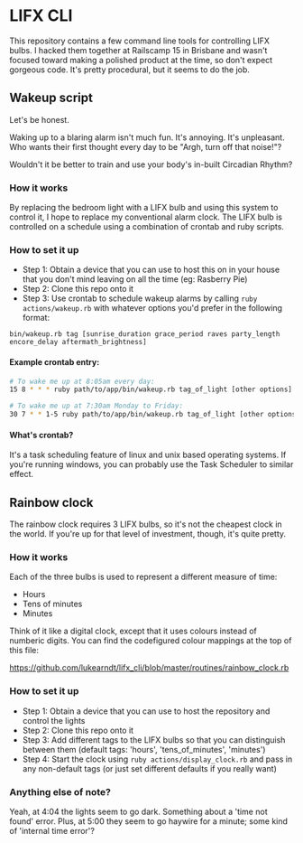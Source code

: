# LIFX CLI

This repository contains a few command line tools for controlling LIFX bulbs. I hacked them together at Railscamp 15 in Brisbane and wasn't focused toward making a polished product at the time, so don't expect gorgeous code. It's pretty procedural, but it seems to do the job.

## Wakeup script

Let's be honest.

Waking up to a blaring alarm isn't much fun. It's annoying. It's unpleasant. Who wants their first thought every day to be "Argh, turn off that noise!"?

Wouldn't it be better to train and use your body's in-built Circadian Rhythm?

### How it works

By replacing the bedroom light with a LIFX bulb and using this system to control it, I hope to replace my conventional alarm clock. The LIFX bulb is controlled on a schedule using a combination of crontab and ruby scripts.

### How to set it up

- Step 1: Obtain a device that you can use to host this on in your house that you don't mind leaving on all the time (eg: Rasberry Pie)
- Step 2: Clone this repo onto it
- Step 3: Use crontab to schedule wakeup alarms by calling `ruby actions/wakeup.rb` with whatever options you'd prefer in the following format:

```shell
bin/wakeup.rb tag [sunrise_duration grace_period raves party_length encore_delay aftermath_brightness]
```

#### Example crontab entry:

```bash
# To wake me up at 8:05am every day:
15 8 * * * ruby path/to/app/bin/wakeup.rb tag_of_light [other options]

# To wake me up at 7:30am Monday to Friday:
30 7 * * 1-5 ruby path/to/app/bin/wakeup.rb tag_of_light [other options]

```

#### What's crontab?

It's a task scheduling feature of linux and unix based operating systems. If you're running windows, you can probably use the Task Scheduler to similar effect.

## Rainbow clock

The rainbow clock requires 3 LIFX bulbs, so it's not the cheapest clock in the world. If you're up for that level of investment, though, it's quite pretty.

### How it works

Each of the three bulbs is used to represent a different measure of time:

- Hours
- Tens of minutes
- Minutes

Think of it like a digital clock, except that it uses colours instead of numberic digits. You can find the codefigured colour mappings at the top of this file:

https://github.com/lukearndt/lifx_cli/blob/master/routines/rainbow_clock.rb

### How to set it up

- Step 1: Obtain a device that you can use to host the repository and control the lights
- Step 2: Clone this repo onto it
- Step 3: Add different tags to the LIFX bulbs so that you can distinguish between them (default tags: 'hours', 'tens_of_minutes', 'minutes')
- Step 4: Start the clock using `ruby actions/display_clock.rb` and pass in any non-default tags (or just set different defaults if you really want)

### Anything else of note?

Yeah, at 4:04 the lights seem to go dark. Something about a 'time not found' error. Plus, at 5:00 they seem to go haywire for a minute; some kind of 'internal time error'?
